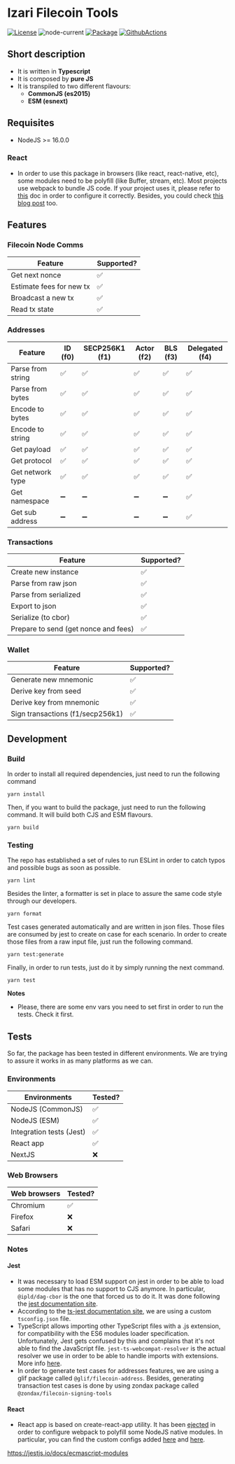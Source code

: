 # Izari Filecoin Tools
[![License](https://img.shields.io/badge/License-Apache%202.0-blue.svg)](https://opensource.org/licenses/Apache-2.0)
![node-current](https://img.shields.io/node/v/@zondax/izari-filecoin-tools)
[![Package](https://badge.fury.io/js/%40zondax%2Fizari-filecoin-tools.svg)](https://badge.fury.io/js/%40zondax%2Fizari-filecoin-tools)
[![GithubActions](https://github.com/Zondax/izari-filecoin-tools/actions/workflows/main.yaml/badge.svg)](https://github.com/Zondax/izari-filecoin-tools/blob/master/.github/workflows/main.yaml)

## Short description
 - It is written in **Typescript**
 - It is composed by **pure JS**
 - It is transpiled to two different flavours: 
   - **CommonJS (es2015)** 
   - **ESM (esnext)**

## Requisites 
- NodeJS >= 16.0.0

### React
- In order to use this package in browsers (like react, react-native, etc), some modules need to be polyfill (like Buffer, stream, etc). Most projects use
webpack to bundle JS code.  If your project uses it, please refer to [this](https://webpack.js.org/configuration/resolve/#resolvefallback) doc in order to configure it correctly. 
Besides, you could check [this blog post](https://viglucci.io/articles/how-to-polyfill-buffer-with-webpack-5) too. 

## Features

### Filecoin Node Comms
| Feature                  | Supported?         |
|--------------------------|--------------------|
| Get next nonce           | :white_check_mark: |
| Estimate fees for new tx | :white_check_mark: |
| Broadcast a new tx       | :white_check_mark: |
| Read tx state            | :white_check_mark: |


### Addresses
| Feature           | ID (f0)              | SECP256K1 (f1)         | Actor (f2)            | BLS (f3)             | Delegated (f4)     |
|-------------------|----------------------|------------------------|-----------------------|----------------------|--------------------|
| Parse from string | :white_check_mark:   | :white_check_mark:     | :white_check_mark:    | :white_check_mark:   | :white_check_mark: |
| Parse from bytes  | :white_check_mark:   | :white_check_mark:     | :white_check_mark:    | :white_check_mark:   | :white_check_mark: |
| Encode to bytes   | :white_check_mark:   | :white_check_mark:     | :white_check_mark:    | :white_check_mark:   | :white_check_mark: |
| Encode to string  | :white_check_mark:   | :white_check_mark:     | :white_check_mark:    | :white_check_mark:   | :white_check_mark: |
| Get payload       | :white_check_mark:   | :white_check_mark:     | :white_check_mark:    | :white_check_mark:   | :white_check_mark: |
| Get protocol      | :white_check_mark:   | :white_check_mark:     | :white_check_mark:    | :white_check_mark:   | :white_check_mark: |
| Get network type  | :white_check_mark:   | :white_check_mark:     | :white_check_mark:    | :white_check_mark:   | :white_check_mark: |
| Get namespace     | :heavy_minus_sign:   | :heavy_minus_sign:     | :heavy_minus_sign:    | :heavy_minus_sign:   | :white_check_mark: |
| Get sub address   | :heavy_minus_sign:   | :heavy_minus_sign:     | :heavy_minus_sign:    | :heavy_minus_sign:   | :white_check_mark: |

### Transactions
| Feature                              | Supported?         |
|--------------------------------------|--------------------|
| Create new instance                  | :white_check_mark: |
| Parse from raw json                  | :white_check_mark: |
| Parse from serialized                | :white_check_mark: |
| Export to json                       | :white_check_mark: |
| Serialize (to cbor)                  | :white_check_mark: |
| Prepare to send (get nonce and fees) | :white_check_mark: |

### Wallet
| Feature                              | Supported?         |
|--------------------------------------|--------------------|
| Generate new mnemonic                | :white_check_mark: |
| Derive key from seed                 | :white_check_mark: |
| Derive key from mnemonic             | :white_check_mark: |
| Sign transactions (f1/secp256k1)     | :white_check_mark: |



## Development
### Build
In order to install all required dependencies, just need to run the following command
```yarn
yarn install
```

Then, if you want to build the package, just need to run the following command. It will build both CJS and ESM flavours. 
```yarn
yarn build
```

### Testing 

The repo has established a set of rules to run ESLint in order to catch typos and possible bugs as soon as possible. 
```yarn
yarn lint
```

Besides the linter, a formatter is set in place to assure the same code style through our developers. 
```yarn
yarn format
```

Test cases generated automatically and are written in json files. Those files are consumed by jest to create on case for each scenario. In order to create those files
from a raw input file, just run the following command.
```yarn
yarn test:generate
```

Finally, in order to run tests, just do it by simply running the next command. 
```yarn
yarn test
```

**Notes**
- Please, there are some env vars you need to set first in order to run the tests. Check it first. 

## Tests

So far, the package has been tested in different environments. We are trying to assure it works in as many platforms as we can. 

### Environments
| Environments             | Tested?            |
|--------------------------|--------------------|
| NodeJS (CommonJS)        | :white_check_mark: |
| NodeJS (ESM)             | :white_check_mark: |
| Integration tests (Jest) | :white_check_mark: |
| React app                | :white_check_mark: |
| NextJS                   | :x:                |



### Web Browsers
| Web browsers    | Tested?            |
|-----------------|--------------------|
| Chromium        | :white_check_mark: |
| Firefox         | :x:                |
| Safari          | :x:                |

### Notes

#### Jest
- It was necessary to load ESM support on jest in order to be able to load some modules that has no support to CJS anymore. In particular, `@ipld/dag-cbor` is the one 
that forced us to do it. It was done following the [jest documentation site](https://jestjs.io/docs/ecmascript-modules).
- According to the [ts-jest documentation site](https://kulshekhar.github.io/ts-jest/docs/getting-started/options/tsconfig), we are using a custom `tsconfig.json` file.
- TypeScript allows importing other TypeScript files with a .js extension, for compatibility with the ES6 modules loader specification. Unfortunately, Jest gets confused by this and complains that it's not able to find the JavaScript file. 
`jest-ts-webcompat-resolver` is the actual resolver we use in order to be able to handle imports with extensions. More info [here](https://github.com/AyogoHealth/jest-ts-webcompat-resolver).
- In order to generate test cases for addresses features, we are using a glif package called `@glif/filecoin-address`. Besides, generating transaction test cases is done by using zondax package called `@zondax/filecoin-signing-tools`


#### React
- React app is based on create-react-app utility. It has been [ejected](https://create-react-app.dev/docs/available-scripts/#npm-run-eject) in order
to configure webpack to polyfill some NodeJS native modules. In particular, you can find the custom configs added [here](https://github.com/Zondax/izari-filecoin-tools/blob/791d58e06cb05b38cb7fe6f3532ca8e19b094c60/tests/package/react-app/config/webpack.config.js#L308)
and [here](https://github.com/Zondax/izari-filecoin-tools/blob/791d58e06cb05b38cb7fe6f3532ca8e19b094c60/tests/package/react-app/config/webpack.config.js#L693).


https://jestjs.io/docs/ecmascript-modules

